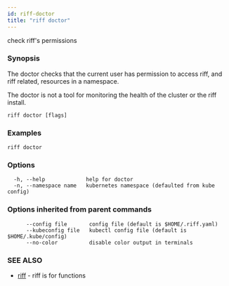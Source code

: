 ```yaml
---
id: riff-doctor
title: "riff doctor"
---
```

check riff's permissions

### Synopsis

The doctor checks that the current user has permission to access riff, and riff
related, resources in a namespace.

The doctor is not a tool for monitoring the health of the cluster or the riff
install.

```
riff doctor [flags]
```

### Examples

```
riff doctor
```

### Options

```
  -h, --help             help for doctor
  -n, --namespace name   kubernetes namespace (defaulted from kube config)
```

### Options inherited from parent commands

```
      --config file       config file (default is $HOME/.riff.yaml)
      --kubeconfig file   kubectl config file (default is $HOME/.kube/config)
      --no-color          disable color output in terminals
```

### SEE ALSO

* [riff](riff.md)	 - riff is for functions

